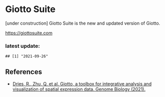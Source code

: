
<!-- README.md is generated from README.Rmd. Please edit that file -->
<!-- This line is from RStudio -->

# Giotto Suite

\[under construction\] Giotto Suite is the new and updated version of
Giotto.

<https://giottosuite.com>

### latest update:

    ## [1] "2021-09-26"

## References

-   [Dries, R., Zhu, Q. et al. Giotto, a toolbox for integrative
    analysis and visualization of spatial expression data. Genome
    Biology
    (2021).](https://genomebiology.biomedcentral.com/articles/10.1186/s13059-021-02286-2)
